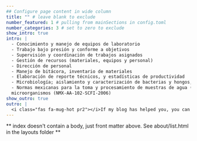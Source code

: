 ```yaml
---
## Configure page content in wide column
title: "" # leave blank to exclude
number_featured: 1 # pulling from mainSections in config.toml
number_categories: 3 # set to zero to exclude
show_intro: true
intro: |
  - Conocimiento y manejo de equipos de laboratorio
  - Trabajo bajo presión y conforme a objetivos
  - Supervisión y coordinación de trabajos asignados
  - Gestión de recursos (materiales, equipos y personal)
  - Dirección de personal
  - Manejo de bitácora, inventario de materiales
  - Elaboración de reporte técnicos, y estadísticas de productividad
  - Microbiología; aislamiento y caracterización de bacterias y hongos, medios de cultivo, buenas prácticas de laboratorio (BPL)
  - Normas mexicanas para la toma y procesamiento de muestras de agua (NMX-AA-121-/1-SCFI-2008, NOM-127-SSA1), suelo (NOM-021-RECNAT-2001) y
  microorganismos (NMX-AA-102-SCFI-2006)
show_outro: true
outro: |
  <i class="fas fa-mug-hot pr2"></i>If my blog has helped you, you can [buy me a coffee](https://ko-fi.com/)!
---
```


** index doesn't contain a body, just front matter above.
See about/list.html in the layouts folder **

